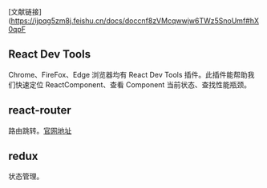 [文献链接](https://ijpqg5zm8j.feishu.cn/docs/doccnf8zVMcqwwjw6TWz5SnoUmf#hX0qpF

## React Dev Tools

Chrome、FireFox、Edge 浏览器均有 React Dev Tools 插件。此插件能帮助我们快速定位 ReactComponent、查看 Component 当前状态、查找性能瓶颈。

## react-router

路由跳转。[官网地址](https://reacttraining.com/react-router/web)

## redux

状态管理。